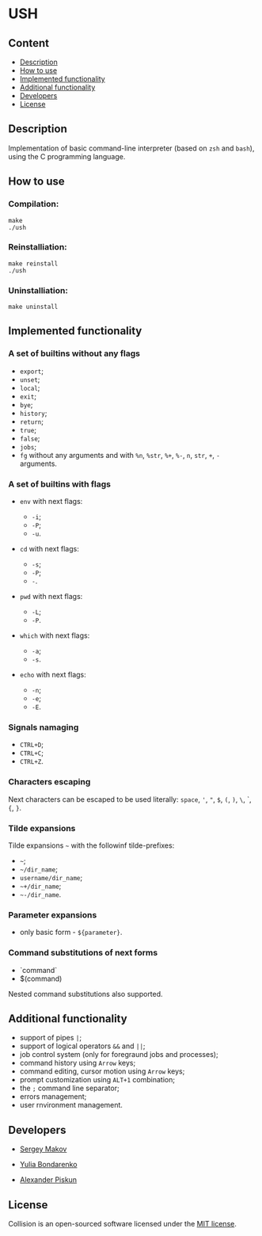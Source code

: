 # USH

## Content

- [Description](#description)
- [How to use](#how-to-use)
- [Implemented functionality](#implemented-functionality)
- [Additional functionality](#additional-functionality)
- [Developers](#developers)
- [License]($license)

## Description

Implementation of basic command-line interpreter (based on ```zsh``` and
```bash```), using the C programming language.

## How to use

### Compilation:

```
make
./ush
```

### Reinstalliation:

```
make reinstall
./ush
```

### Uninstalliation:

```
make uninstall
```

## Implemented functionality

### A set of builtins without any flags

- ```export```;
- ```unset```;
- ```local```;
- ```exit```;
- ```bye```;
- ```history```;
- ```return```;
- ```true```;
- ```false```;
- ```jobs```;
- ```fg``` without any arguments and with ```%n```, ```%str```, ```%+```,
```%-```, ```n```, ```str```, ```+```, ```-``` arguments.

### A set of builtins with flags

- ```env``` with next flags:
    - ```-i```;
    - ```-P```;
    - ```-u```.

- ```cd``` with next flags:
    - ```-s```;
    - ```-P```;
    - ```-```.

- ```pwd``` with next flags:
    - ```-L```;
    - ```-P```.

- ```which``` with next flags:
    - ```-a```;
    - ```-s```.

- ```echo``` with next flags:
    - ```-n```;
    - ```-e```;
    - ```-E```.

### Signals namaging

- ```CTRL+D```;
- ```CTRL+C```;
- ```CTRL+Z```.

### Characters escaping

Next characters can be escaped to be used literally: ```space```, ```'```,
```"```, ```$```, ```(```, ```)```, ```\```, `, ```{```, ```}```.

### Tilde expansions

Tilde expansions ```~``` with the followinf tilde-prefixes:

- ```~```;
- ```~/dir_name```;
- ```username/dir_name```;
- ```~+/dir_name```;
- ```~-/dir_name```.

### Parameter expansions

- only basic form - ```${parameter}```.

### Command substitutions of next forms

- \`command\`
- $(command)

Nested command substitutions also supported.

## Additional functionality

- support of pipes ```|```;
- support of logical operators ```&&``` and ```||```;
- job control system (only for foregraund jobs and processes);
- command history using ```Arrow``` keys;
- command editing, cursor motion using ```Arrow``` keys;
- prompt customization using ```ALT+1``` combination;
- the ```;``` command line separator;
- errors management;
- user rnvironment management.

## Developers

- [Sergey Makov](https://github.com/smak0v)

- [Yulia Bondarenko](https://github.com/kali-y23)

- [Alexander Piskun](https://github.com/alejinjer)

## License

Collision is an open-sourced software licensed under the
[MIT license](LICENSE.md).
